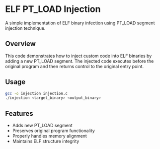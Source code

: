 # ELF PT_LOAD Injection

A simple implementation of ELF binary infection using PT_LOAD segment injection technique.

## Overview
This code demonstrates how to inject custom code into ELF binaries by adding a new PT_LOAD segment. The injected code executes before the original program and then returns control to the original entry point.

## Usage
```bash
gcc -o injection injection.c
./injection <target_binary> <output_binary>
```

## Features
- Adds new PT_LOAD segment
- Preserves original program functionality
- Properly handles memory alignment
- Maintains ELF structure integrity
